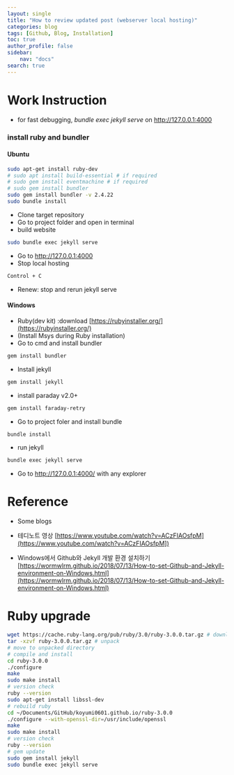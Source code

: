 ```yaml
---
layout: single
title: "How to review updated post (webserver local hosting)"
categories: blog
tags: [Github, Blog, Installation]
toc: true
author_profile: false
sidebar:
    nav: "docs"
search: true
---
```


# Work Instruction

- for fast debugging, *bundle exec jekyll serve* on http://127.0.0.1:4000



### install ruby and bundler

#### Ubuntu

```bash
sudo apt-get install ruby-dev
# sudo apt install build-essential # if required
# sudo gem install eventmachine # if required
# sudo gem install bundler
sudo gem install bundler -v 2.4.22
sudo bundle install
```
- Clone target repository
- Go to project folder and open in terminal
- build website

```bash
sudo bundle exec jekyll serve
```

- Go to http://127.0.0.1:4000
- Stop local hosting

```bash
Control + C
```

- Renew: stop and rerun jekyll serve

#### Windows

- Ruby(dev kit) :download [https://rubyinstaller.org/](https://rubyinstaller.org/)
- (Install Msys during Ruby installation)
- Go to cmd and install bundler

```bash
gem install bundler 
```

- Install jekyll

```bash
gem install jekyll
```

- install paraday v2.0+

```bash
gem install faraday-retry
```

- Go to project foler and install bundle

```bash
bundle install
```

- run jekyll

```bash
bundle exec jekyll serve
```

- Go to http://127.0.0.1:4000/ with any explorer






# Reference
- Some blogs
- 테디노트 영상 [https://www.youtube.com/watch?v=ACzFIAOsfpM](https://www.youtube.com/watch?v=ACzFIAOsfpM])

- Windows에서 Github와 Jekyll 개발 환경 설치하기 [https://wormwlrm.github.io/2018/07/13/How-to-set-Github-and-Jekyll-environment-on-Windows.html](https://wormwlrm.github.io/2018/07/13/How-to-set-Github-and-Jekyll-environment-on-Windows.html)



# Ruby upgrade
```bash
wget https://cache.ruby-lang.org/pub/ruby/3.0/ruby-3.0.0.tar.gz # download 3.0
tar -xzvf ruby-3.0.0.tar.gz # unpack
# move to unpacked directory
# compile and install
cd ruby-3.0.0 
./configure
make
sudo make install
# version check
ruby --version
sudo apt-get install libssl-dev
# rebuild ruby
cd ~/Documents/GitHub/koyumi0601.github.io/ruby-3.0.0
./configure --with-openssl-dir=/usr/include/openssl
make
sudo make install
# version check
ruby --version
# gem update
sudo gem install jekyll
sudo bundle exec jekyll serve
```